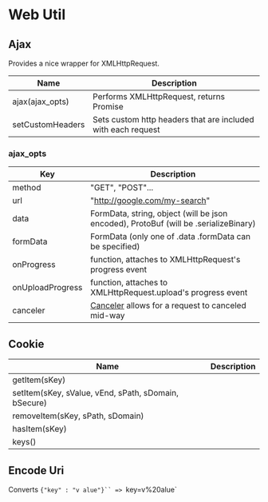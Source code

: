 
# Web Util

## Ajax

Provides a nice wrapper for XMLHttpRequest.

| Name | Description |
| - | - |
| ajax(ajax_opts) | Performs XMLHttpRequest, returns Promise |
| setCustomHeaders | Sets custom http headers that are included with each request |

### ajax_opts
| Key | Description|
| - | - |
| method | "GET", "POST"... |
| url | "http://google.com/my-search" |
| data | FormData, string, object (will be json encoded), ProtoBuf (will be .serializeBinary) |
| formData | FormData (only one of .data .formData can be specified) |
| onProgress | function, attaches to XMLHttpRequest's progress event |
| onUploadProgress | function, attaches to XMLHttpRequest.upload's progress event |
| canceler | [Canceler](../event-util) allows for a request to canceled mid-way |

## Cookie

| Name | Description |
| - | - |
| getItem(sKey) | |
| setItem(sKey, sValue, vEnd, sPath, sDomain, bSecure) | |
| removeItem(sKey, sPath, sDomain) | |
| hasItem(sKey) | |
| keys() | |

## Encode Uri

Converts `{"key" : "v alue"}`` => `key=v%20alue`
